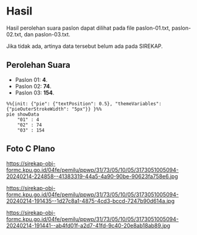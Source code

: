 # Hasil

Hasil perolehan suara paslon dapat dilihat pada file paslon-01.txt, paslon-02.txt, dan paslon-03.txt.

Jika tidak ada, artinya data tersebut belum ada pada SIREKAP.

## Perolehan Suara

 * Paslon 01: **4**.
 * Paslon 02: **74**.
 * Paslon 03: **154**.

```mermaid
%%{init: {"pie": {"textPosition": 0.5}, "themeVariables": {"pieOuterStrokeWidth": "5px"}} }%%
pie showData
    "01" : 4
    "02" : 74
    "03" : 154
```
## Foto C Plano

https://sirekap-obj-formc.kpu.go.id/04fe/pemilu/ppwp/31/73/05/10/05/3173051005094-20240214-224858--41383319-44a5-4a90-90be-90623fa758e6.jpg

https://sirekap-obj-formc.kpu.go.id/04fe/pemilu/ppwp/31/73/05/10/05/3173051005094-20240214-191435--1d27c8a1-4875-4cd3-bccd-7247b90d614a.jpg

https://sirekap-obj-formc.kpu.go.id/04fe/pemilu/ppwp/31/73/05/10/05/3173051005094-20240214-191441--ab4fd01f-a2d7-41fd-9c40-20e8ab18ab89.jpg
